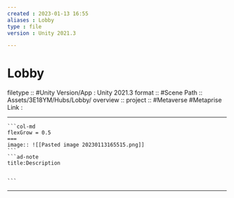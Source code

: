 ```yaml
---
created : 2023-01-13 16:55
aliases : Lobby
type : file
version : Unity 2021.3

---
```


# Lobby

filetype :: #Unity
Version/App : Unity 2021.3
format :: #Scene
Path :: Assets/3E18YM/Hubs/Lobby/
overview :: 
project :: #Metaverse #Metaprise
Link :

---

`````col
```col-md
flexGrow = 0.5
===
image:: ![[Pasted image 20230113165515.png]]
```
```ad-note
title:Description


```

`````


---

